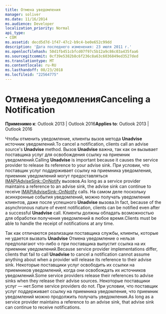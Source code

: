 ```yaml
---
title: Отмена уведомления
manager: soliver
ms.date: 11/16/2014
ms.audience: Developer
localization_priority: Normal
api_type:
- COM
ms.assetid: decd5d7d-1f47-47c2-b9c4-be0e652c99dd
description: 'Дата последнего изменения: 23 июля 2011 г.'
ms.openlocfilehash: 50d1fb451cbfcd07f97c5b12a9c86c03a435faa6
ms.sourcegitcommit: 0cf39e5382b8c6f236c8a63c6036849ed3527ded
ms.translationtype: MT
ms.contentlocale: ru-RU
ms.lasthandoff: 08/23/2018
ms.locfileid: "22564775"
---
```

# <a name="canceling-a-notification"></a><span data-ttu-id="a5f16-103">Отмена уведомления</span><span class="sxs-lookup"><span data-stu-id="a5f16-103">Canceling a Notification</span></span>

  
  
<span data-ttu-id="a5f16-104">**Применимо к**: Outlook 2013 | Outlook 2016</span><span class="sxs-lookup"><span data-stu-id="a5f16-104">**Applies to**: Outlook 2013 | Outlook 2016</span></span> 
  
<span data-ttu-id="a5f16-105">Чтобы отменить уведомление, клиенты вызов метода **Unadvise** источник уведомлений.</span><span class="sxs-lookup"><span data-stu-id="a5f16-105">To cancel a notification, clients call an advise source's **Unadvise** method.</span></span> <span data-ttu-id="a5f16-106">Вызов **Unadvise** важна, так как он вызывает поставщика услуг для освобождения ссылку на приемник уведомлений.</span><span class="sxs-lookup"><span data-stu-id="a5f16-106">Calling **Unadvise** is important because it causes the service provider to release its reference to your advise sink.</span></span> <span data-ttu-id="a5f16-107">При условии, что поставщик услуг поддерживает ссылку на приемника уведомления, приемник уведомлений могут предоставляться [IMAPIAdviseSink::OnNotify](imapiadvisesink-onnotify.md) вызовов.</span><span class="sxs-lookup"><span data-stu-id="a5f16-107">As long as a service provider maintains a reference to an advise sink, the advise sink can continue to receive [IMAPIAdviseSink::OnNotify](imapiadvisesink-onnotify.md) calls.</span></span> <span data-ttu-id="a5f16-108">На самом деле поскольку асинхронные события уведомлений, можно получать уведомления клиентов, даже после успешного **Unadvise** вызова.</span><span class="sxs-lookup"><span data-stu-id="a5f16-108">In fact, because of the asynchronous nature of event notification, clients can be notified even after a successful **Unadvise** call.</span></span> <span data-ttu-id="a5f16-109">Клиенты должны обладать возможностью для обработки получения уведомлений в любое время.</span><span class="sxs-lookup"><span data-stu-id="a5f16-109">Clients must be able to handle the receipt of notifications at any time.</span></span> 
  
<span data-ttu-id="a5f16-110">Так как отличаются реализации поставщика службы, клиенты, которые не удается вызвать **Unadvise** Отмена уведомление о нельзя предполагают что-либо о при поставщика выпустит ссылка на их приемник уведомлений.</span><span class="sxs-lookup"><span data-stu-id="a5f16-110">Because service provider implementations differ, clients that fail to call **Unadvise** to cancel a notification cannot assume anything about when a provider will release its reference to their advise sink.</span></span> <span data-ttu-id="a5f16-111">Некоторые поставщики услуг освободить их ссылки на приемников уведомлений, когда они освобождать их источников уведомлений.</span><span class="sxs-lookup"><span data-stu-id="a5f16-111">Some service providers release their references to advise sinks when they release their advise sources.</span></span> <span data-ttu-id="a5f16-112">Некоторые поставщики услуг — нет.</span><span class="sxs-lookup"><span data-stu-id="a5f16-112">Some service providers do not.</span></span> <span data-ttu-id="a5f16-113">При условии, что поставщик услуг поддерживает ссылку на приемника уведомления, что приемник уведомлений можно продолжить получать уведомления.</span><span class="sxs-lookup"><span data-stu-id="a5f16-113">As long as a service provider maintains a reference to an advise sink, that advise sink can continue to receive notifications.</span></span> 
  

